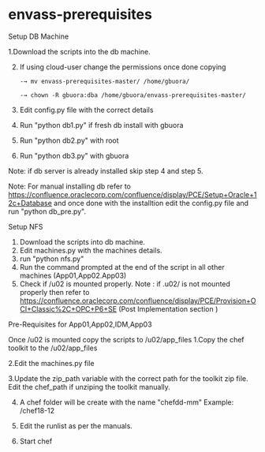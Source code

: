 # envass-prerequisites
Setup DB Machine

1.Download the scripts into the db machine.

2. If using cloud-user change the permissions once done copying 

       -→ mv envass-prerequisites-master/ /home/gbuora/

       -→ chown -R gbuora:dba /home/gbuora/envass-prerequisites-master/

3. Edit config.py file with the correct details 

4. Run "python db1.py" if fresh db install with gbuora

5. Run "python db2.py" with root

6. Run "python db3.py" with gbuora

Note: if db server is already installed skip step 4 and step 5. 

Note: For manual installing db refer to https://confluence.oraclecorp.com/confluence/display/PCE/Setup+Oracle+12c+Database and once done with the installtion edit the config.py file and run "python db_pre.py".

 

Setup NFS

1. Download the scripts into db machine.
2. Edit machines.py with the machines details.
3. run "python nfs.py"
4. Run the command prompted at the end of the script in all other machines (App01,App02.App03)
5. Check if /u02 is mounted properly.
Note : if .u02/ is not mounted properly then refer to  https://confluence.oraclecorp.com/confluence/display/PCE/Provision+OCI+Classic%2C+OPC+P6+SE  (Post Implementation section )
 

Pre-Requisites for App01,App02,IDM,App03

Once /u02 is mounted copy the scripts to /u02/app_files
1.Copy the chef toolkit to the /u02/app_files

2.Edit the machines.py file 

3.Update the zip_path variable with the correct path for the toolkit zip file.
       Edit the chef_path if unziping the toolkit manually. 
       
4. A chef folder will be create with the name "chefdd-mm"  Example: /chef18-12

5. Edit the runlist as per the manuals.

6. Start chef
